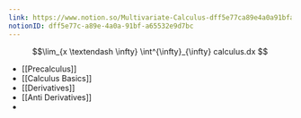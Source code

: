 ```yaml
---
link: https://www.notion.so/Multivariate-Calculus-dff5e77ca89e4a0a91bfa65532e9d7bc
notionID: dff5e77c-a89e-4a0a-91bf-a65532e9d7bc
---
```

$$\lim_{x \textendash \infty} \int^{\infty}_{\infty} calculus.dx $$
- [[Precalculus]]
- [[Calculus Basics]]
- [[Derivatives]]
- [[Anti Derivatives]]
- 